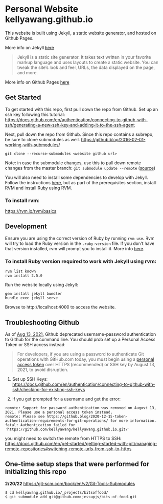 # Personal Website kellyawang.github.io

This website is built using Jekyll, a static website generator, and hosted on Github Pages. 

More info on Jekyll [here](https://jekyllrb.com/docs/)
> Jekyll is a static site generator. It takes text written in your favorite markup language and uses layouts to create a static website. You can tweak the site’s look and feel, URLs, the data displayed on the page, and more.

More info on Github Pages [here](https://pages.github.com/)

## Get Started
To get started with this repo, first pull down the repo from Github. Set up an ssh key following this tutorial: https://docs.github.com/en/authentication/connecting-to-github-with-ssh/generating-a-new-ssh-key-and-adding-it-to-the-ssh-agent

Next, pull down the repo from Github. Since this repo contains a subrepo, be sure to clone submodules as well. https://github.blog/2016-02-01-working-with-submodules/
```
git clone --recurse-submodules <website github url>
```

Note: in case the submodule changes, use this to pull down remote changes from the master branch: `git submodule update --remote` ([source](https://git-scm.com/book/en/v2/Git-Tools-Submodules))

You will also need to install some dependencies to develop with Jekyll. Follow the instructions [here](https://jekyllrb.com/docs/installation/macos/), but as part of the prerequisites section, install RVM and install Ruby using RVM.

### To install rvm:
https://rvm.io/rvm/basics

## Development
Ensure you are using the correct version of Ruby by running `rvm use`. Rvm will try to load the Ruby version in the `.ruby-version` file. If you don't have that version installed, rvm will prompt you to install it. More info [here](https://rvm.io/workflow/projects). 

### To install Ruby version required to work with Jekyll using rvm:
```
rvm list known
rvm install 2.5.0
```

Run the website locally using Jekyll:
```
gem install jekyll bundler
bundle exec jekyll serve
```
Browse to http://localhost:4000 to access the website.

## Troubleshooting Github
As of [Aug 13, 2021](https://github.blog/2020-12-15-token-authentication-requirements-for-git-operations/), Github deprecated username-password authentication to Github for the command line. You should prob set up a Personal Access Token or SSH access instead:
> For developers, if you are using a password to authenticate Git operations with GitHub.com today, you must begin using a [personal access token](https://docs.github.com/en/free-pro-team@latest/github/authenticating-to-github/creating-a-personal-access-token) over HTTPS (recommended) or SSH key by August 13, 2021, to avoid disruption. 

1. Set up SSH Keys: https://docs.github.com/en/authentication/connecting-to-github-with-ssh/checking-for-existing-ssh-keys

2. If you get prompted for a username and get the error:
```
remote: Support for password authentication was removed on August 13, 2021. Please use a personal access token instead.
remote: Please see https://github.blog/2020-12-15-token-authentication-requirements-for-git-operations/ for more information.
fatal: Authentication failed for 'https://github.com/kellyawang/kellyawang.github.io.git/'
```
you might need to switch the remote from HTTPS to SSH: https://docs.github.com/en/get-started/getting-started-with-git/managing-remote-repositories#switching-remote-urls-from-ssh-to-https

## One-time setup steps that were performed for initializing this repo
**2/20/22**
https://git-scm.com/book/en/v2/Git-Tools-Submodules
```
$ cd kellyawang.github.io/_projects/bitsoffood/
$ git submodule add git@github.com:jessupjs/bits-of-food.git
```